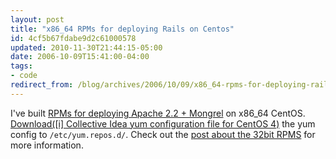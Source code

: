 ```yaml
---
layout: post
title: "x86_64 RPMs for deploying Rails on Centos"
id: 4cf5b67fdabe9d2c61000578
updated: 2010-11-30T21:44:15-05:00
date: 2006-10-09T15:41:00-04:00
tags:
- code
redirect_from: /blog/archives/2006/10/09/x86_64-rpms-for-deploying-rails-on-centos/
---
```


I've built [RPMs for deploying Apache 2.2 + Mongrel](/2006/08/02/rpms-for-deploying-rails-on-centos/) on x86\_64 CentOS. [Download(\[i\] Collective Idea yum configuration file for CentOS 4)](http://source.collectiveidea.com/pub/linux/centos/4/x86_64/ci.repo) the yum config to <code>/etc/yum.repos.d/</code>. Check out the [post about the 32bit RPMS](http://opensoul.org/2006/08/02/rpms-for-deploying-rails-on-centos/) for more information.
